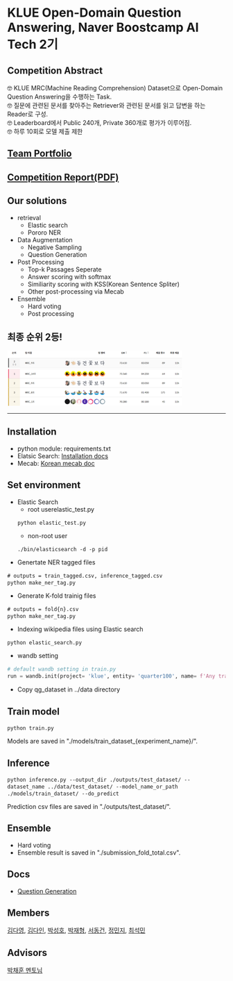# KLUE Open-Domain Question Answering, Naver Boostcamp AI Tech 2기

## Competition Abstract

🤓 KLUE MRC(Machine Reading Comprehension) Dataset으로 Open-Domain Question Answering을 수행하는 Task.  
🤓 질문에 관련된 문서를 찾아주는 Retriever와 관련된 문서를 읽고 답변을 하는 Reader로 구성.  
🤓 Leaderboard에서 Public 240개, Private 360개로 평가가 이루어짐.  
🤓 하루 10회로 모델 제출 제한

## [Team Portfolio]()

## [Competition Report(PDF)](competition_results/nlp-p-p09_mrc.pdf)

## Our solutions

- retrieval
  - Elastic search
  - Pororo NER
- Data Augmentation
  - Negative Sampling
  - Question Generation
- Post Processing
  - Top-k Passages Seperate
  - Answer scoring with softmax
  - Similiarity scoring with KSS(Korean Sentence Spliter)
  - Other post-processing via Mecab
- Ensemble
  - Hard voting
  - Post processing

## 최종 순위 2등!

<img src="competition_results/capture.png" width="80%">

---

## Installation

- python module: requirements.txt
- Elatsic Search: [Installation docs](https://www.elastic.co/guide/en/elasticsearch/reference/current/targz.html)
- Mecab: [Korean mecab doc](https://bitbucket.org/eunjeon/mecab-ko-dic/src/master/)

## Set environment

- Elastic Search
  - root userelastic_test.py
  ```
  python elastic_test.py
  ```
  - non-root user
  ```
  ./bin/elasticsearch -d -p pid
  ```
- Genertate NER tagged files

```
# outputs = train_tagged.csv, inference_tagged.csv
python make_ner_tag.py
```

- Generate K-fold trainig files

```
# outputs = fold{n}.csv
python make_ner_tag.py
```

- Indexing wikipedia files using Elastic search

```
python elastic_search.py
```

- wandb setting

```python
# default wandb setting in train.py
run = wandb.init(project= 'klue', entity= 'quarter100', name= f'Any training name')
```

- Copy qg_dataset in ../data directory

## Train model

```
python train.py
```

Models are saved in "./models/train_dataset\_{experiment_name}/".

## Inference

```
python inference.py --output_dir ./outputs/test_dataset/ --dataset_name ../data/test_dataset/ --model_name_or_path ./models/train_dataset/ --do_predict
```

Prediction csv files are saved in "./outputs/test_dataset/".

## Ensemble

- Hard voting
- Ensemble result is saved in "./submission_fold_total.csv".

## Docs

- [Question Generation](question_generation/README.md)

## Members

[김다영](https://github.com/keemdy), [김다인](https://github.com/danny980521), [박성호](https://github.com/naem1023), [박재형](https://github.com/Jay-Ppark), [서동건](https://github.com/donggunseo), [정민지](https://github.com/minji-o-j), [최석민](https://github.com/RockMiin)

## Advisors

[박채훈 멘토님](https://github.com/ddehun)
